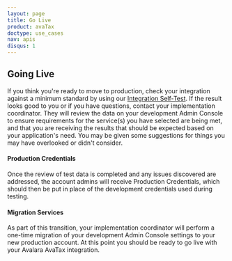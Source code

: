 ```yaml
---
layout: page
title: Go Live
product: avaTax
doctype: use_cases
nav: apis
disqus: 1
---
```

<h2>Going Live</h2>
If you think you're ready to move to production, check your integration against a minimum standard by using our <a href="/tests/self-test">Integration Self-Test</a>. If the result looks good to you or if you have questions, contact your implementation coordinator. They will review the data on your development Admin Console to ensure requirements for the service(s) you have selected are being met, and that you are receiving the results that should be expected based on your application's need. You may be given some suggestions for things you may have overlooked or didn't consider.
<h4>Production Credentials</h4>
Once the review of test data is completed and any issues discovered are addressed, the account admins will receive Production Credentials, which should then be put in place of the development credentials used during testing.
<h4>Migration Services</h4>
As part of this transition, your implementation coordinator will perform a one-time migration of your development Admin Console settings to your new production account. At this point you should be ready to go live with your Avalara AvaTax integration.

